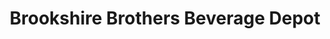 ---
title: "Brookshire Brothers Beverage Depot"
url: /eagle-lake/brookshire-brothers-beverage-depot/
shop: Supermarkt
---
